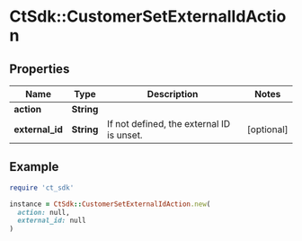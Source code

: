 # CtSdk::CustomerSetExternalIdAction

## Properties

| Name | Type | Description | Notes |
| ---- | ---- | ----------- | ----- |
| **action** | **String** |  |  |
| **external_id** | **String** | If not defined, the external ID is unset. | [optional] |

## Example

```ruby
require 'ct_sdk'

instance = CtSdk::CustomerSetExternalIdAction.new(
  action: null,
  external_id: null
)
```

